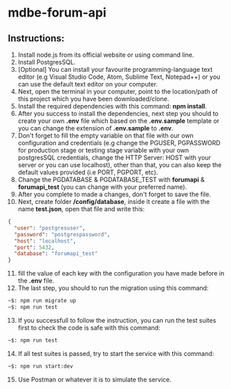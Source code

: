 # mdbe-forum-api
## Instructions:
1. Install node.js from its official website or using command line.
2. Install PostgresSQL.
3. [Optional] You can install your favourite programming-language text editor (e.g Visual Studio Code, Atom, Sublime Text, Notepad++) or you can use the default text editor on your computer.
4. Next, open the terminal in your computer, point to the location/path of this project which you have been downloaded/clone.
5. Install the required dependencies with this command: **npm install**.
6. After you success to install the dependencies, next step you should to create your own **.env** file which based on the **.env.sample** template or you can change the extension of **.env.sample** to **.env**.
7. Don't forget to fill the empty variable on that file with our own configuration and credentials (e.g change the PGUSER, PGPASSWORD for production stage or testing stage variable with your own postgresSQL credentials, change the HTTP Server: HOST with your server or you can use localhost), other than that, you can also keep the default values provided (i.e PORT, PGPORT, etc).
8. Change the PGDATABASE & PGDATABASE_TEST with **forumapi** & **forumapi_test** (you can change with your preferred name).
9. After you complete to made a changes, don't forget to save the file.
10. Next, create folder **/config/database**, inside it create a file with the name **test.json**, open that file and write this:
```json
{
  "user": "postgresuser",
  "password": "postgrespassword",
  "host": "localhost",
  "port": 5432,
  "database": "forumapi_test"
}
```
11. fill the value of each key with the configuration you have made before in the **.env** file.
12. The last step, you should to run the migration using this command:
```sh
~$: npm run migrate up
~$: npm run test
```

13. If you successfull to follow the instruction, you can run the test suites first to check the code is safe with this command:
```sh
~$: npm run test
```

14. If all test suites is passed, try to start the service with this command:
```sh
~$: npm run start:dev
```

15. Use Postman or whatever it is to simulate the service.
